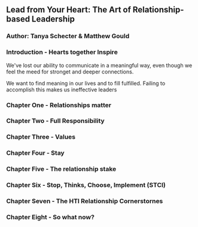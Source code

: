 ## Lead from Your Heart: The Art of Relationship-based Leadership

### Author: Tanya Schecter & Matthew Gould

### Introduction - Hearts together Inspire

We've lost our ability to communicate in a meaningful way, even though we feel the meed for stronget and deeper connections.

We want to find meaning in our lives and to fill fulfilled. Failing to accomplish this makes us ineffective leaders

### Chapter One - Relationships matter



### Chapter Two - Full Responsibility



### Chapter Three - Values




### Chapter Four - Stay


### Chapter Five - The relationship stake



### Chapter Six - Stop, Thinks, Choose, Implement (STCI)



### Chapter Seven -  The HTI Relationship Cornerstornes



### Chapter Eight - So what now?



